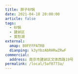 ```yaml
---
title: 胖子砂锅
date: 2021-04-18 20:00:00
article: false
tags: 
  - 砂锅
  - 建邺区
  - 莫愁湖
external:
  amap: B0FFFPATRB
  dianping: k3yYbzAbRHRwZRwF
commercial:
  address: 南京市建邺区文体西路19号
permalink: /local/5af0773a/
---
```


<Infobox/>
